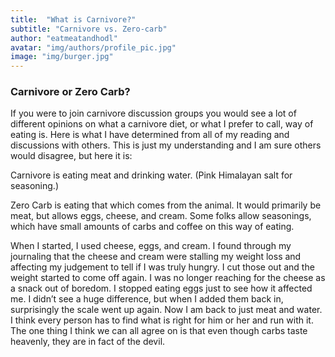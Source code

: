```yaml
---
title:  "What is Carnivore?"
subtitle: "Carnivore vs. Zero-carb"
author: "eatmeatandhodl"
avatar: "img/authors/profile_pic.jpg"
image: "img/burger.jpg"
---
```


### Carnivore or Zero Carb?

If you were to join carnivore discussion groups you would see a lot of different opinions on what a carnivore diet, or what I prefer to call, way of eating is. Here is what I have determined from all of my reading and discussions with others. This is just my understanding and I am sure others would disagree, but here it is:

Carnivore is eating meat and drinking water. (Pink Himalayan salt for seasoning.)

Zero Carb is eating that which comes from the animal. It would primarily be meat, but allows eggs, cheese, and cream. Some folks allow seasonings, which have small amounts of carbs and coffee on this way of eating.

When I started, I used cheese, eggs, and cream. I found through my journaling that the cheese and cream were stalling my weight loss and affecting my judgement to tell if I was truly hungry. I cut those out and the weight started to come off again. I was no longer reaching for the cheese as a snack out of boredom. I stopped eating eggs just to see how it affected me. I didn’t see a huge difference, but when I added them back in, surprisingly the scale went up again. Now I am back to just meat and water. I think every person has to find what is right for him or her and run with it. The one thing I think we can all agree on is that even though carbs taste heavenly, they are in fact of the devil. 

